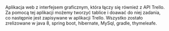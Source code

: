 Aplikacja web z interfejsem graficznym, która łączy się również z API Trello. Za pomocą tej aplikacji możemy tworzyć tablice i doawać do niej zadania, co następnie jest zapisywane w aplikacji Trello. Wszystko zostało zrelizowane w java 8, spring boot, hibernate, MySql, gradle, thymeleafe.
